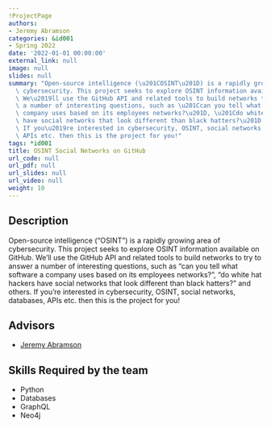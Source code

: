 ```yaml
---
!ProjectPage
authors:
- Jeremy Abramson
categories: &id001
- Spring 2022
date: '2022-01-01 00:00:00'
external_link: null
image: null
slides: null
summary: "Open-source intelligence (\u201COSINT\u201D) is a rapidly growing area of\
  \ cybersecurity. This project seeks to explore OSINT information available on GitHub.\
  \ We\u2019ll use the GitHub API and related tools to build networks to try to answer\
  \ a number of interesting questions, such as \u201Ccan you tell what software a\
  \ company uses based on its employees networks?\u201D, \u201Cdo white hat hackers\
  \ have social networks that look different than black hatters?\u201D and others.\
  \ If you\u2019re interested in cybersecurity, OSINT, social networks, databases,\
  \ APIs etc. then this is the project for you!"
tags: *id001
title: OSINT Social Networks on GitHub
url_code: null
url_pdf: null
url_slides: null
url_video: null
weight: 10
---
```

## Description

Open-source intelligence (“OSINT”) is a rapidly growing area of cybersecurity. This project seeks to explore OSINT information available on GitHub. We’ll use the GitHub API and related tools to build networks to try to answer a number of interesting questions, such as “can you tell what software a company uses based on its employees networks?”, “do white hat hackers have social networks that look different than black hatters?” and others. If you’re interested in cybersecurity, OSINT, social networks, databases, APIs etc. then this is the project for you!




## Advisors

* [Jeremy Abramson](../../../author/jeremy-abramson)

## Skills Required by the team


* Python
* Databases
* GraphQL
* Neo4j